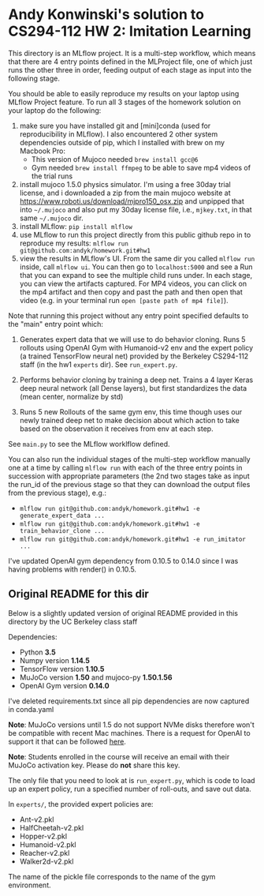 # Andy Konwinski's solution to CS294-112 HW 2: Imitation Learning

This directory is an MLflow project. It is a multi-step workflow, which
means that there are 4 entry points defined in the MLProject file, one
of which just runs the other three in order, feeding output of each stage
as input into the following stage.

You should be able to easily reproduce my results on your laptop using
MLflow Project feature. To run all 3 stages of the homework solution
on your laptop do the following:

1) make sure you have installed git and [mini]conda (used for reproducibility in MLflow).
   I also encountered 2 other system dependencies outside of pip, which I installed
   with brew on my Macbook Pro:
   * This version of Mujoco needed `brew install gcc@6`
   * Gym needed `brew install ffmpeg` to be able to save mp4 videos of the trial runs
2) install mujoco 1.5.0 physics simulator. I'm using a free 30day trial license, and i downloaded 
   a zip from the main mujoco website at https://www.roboti.us/download/mjpro150_osx.zip and
   unpipped that into `~/.mujoco` and also put my 30day license file, i.e., `mjkey.txt`, in that same
   `~/.mujoco` dir.
3) install MLflow: `pip install mlflow`
4) use MLflow to run this project directly from this public github repo in to reproduce my
   results: `mlflow run git@github.com:andyk/homework.git#hw1`
5) view the results in MLflow's UI. From the same dir you called `mlflow run` inside,
   call `mlflow ui`. You can then go to `localhost:5000` and see a Run that you can
   expand to see the multiple child runs under. In each stage, you can view the
   artifacts captured. For MP4 videos, you can click on the mp4 artifact and then
   copy and past the path and then open that video (e.g. in your terminal
   run `open [paste path of mp4 file]`).

Note that running this project without any entry point specified defaults to the
"main" entry point which:

1) Generates expert data that we will use to do behavior cloning.
   Runs 5 rollouts using OpenAI Gym with Humanoid-v2 env and the expert
   policy (a trained TensorFlow neural net) provided by the Berkeley CS294-112 
   staff (in the hw1 `experts` dir). See `run_expert.py`.

2) Performs behavior cloning by training a deep net.
   Trains a 4 layer Keras deep neural network (all Dense layers), but
   first standardizes the data (mean center, normalize by std)

3) Runs 5 new Rollouts of the same gym env, this time though uses our
   newly trained deep net to make decision about which action to take
   based on the observation it receives from env at each step.

See `main.py` to see the MLflow worklflow defined.

You can also run the individual stages of the multi-step workflow manually one
at a time by calling `mlflow run` with each of the three entry points in succession
with appropriate parameters (the 2nd two stages take as input the run_id of the
previous stage so that they can download the output files from the previous
stage), e.g.:
* `mlflow run git@github.com:andyk/homework.git#hw1 -e generate_expert_data ...`
* `mlflow run git@github.com:andyk/homework.git#hw1 -e train_behavior_clone ...`
* `mlflow run git@github.com:andyk/homework.git#hw1 -e run_imitator ...`


I've updated OpenAI gym dependency from 0.10.5 to 0.14.0 since I was
having problems with render() in 0.10.5.

##  Original README for this dir
Below is a slightly updated version of original README provided in this directory by the UC Berkeley class staff

Dependencies:
 * Python **3.5**
 * Numpy version **1.14.5**
 * TensorFlow version **1.10.5**
 * MuJoCo version **1.50** and mujoco-py **1.50.1.56**
 * OpenAI Gym version **0.14.0**

I've deleted requirements.txt since all pip dependencies are now
captured in conda.yaml

**Note**: MuJoCo versions until 1.5 do not support NVMe disks therefore won't be compatible with recent Mac machines.
There is a request for OpenAI to support it that can be followed [here](https://github.com/openai/gym/issues/638).

**Note**: Students enrolled in the course will receive an email with their MuJoCo activation key. Please do **not** share this key.

The only file that you need to look at is `run_expert.py`, which is code to load up an expert policy, run a specified number of roll-outs, and save out data.

In `experts/`, the provided expert policies are:
* Ant-v2.pkl
* HalfCheetah-v2.pkl
* Hopper-v2.pkl
* Humanoid-v2.pkl
* Reacher-v2.pkl
* Walker2d-v2.pkl

The name of the pickle file corresponds to the name of the gym environment.
